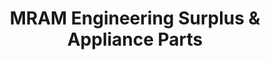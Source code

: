 ---
title: "MRAM Engineering Surplus & Appliance Parts"
url: /west-melbourne/mram-engineering-surplus-and-appliance-parts/
shop: electronics
---